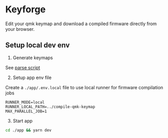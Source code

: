 # Keyforge

Edit your qmk keymap and download a compiled firmware directly from your browser.

## Setup local dev env

1. Generate keymaps

See [parse script](./parse/README.md)

2. Setup app env file

Create a `./app/.env.local` file to use local runner for firmware compilation jobs

```.env
RUNNER_MODE=local
RUNNER_LOCAL_PATH=../compile-qmk-keymap
MAX_PARALLEL_JOB=1
```

3. Start app

```bash
cd ./app && yarn dev
```